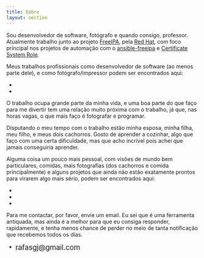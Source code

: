 ```yaml
---
title: Sobre
layout: section
---
```


Sou desenvolvedor de software, fotógrafo e quando consigo, professor. Atualmente trabalho junto ao projeto [FreeIPA], pela [Red Hat], com foco principal nos projetos de automação com o [ansible-freeipa] e [Certificate System Role].

Meus trabalhos profissionais como desenvolvedor de software (ao menos parte dele), e como fotógrafo/impressor podem ser encontrados aqui:
<div class="social">
<ul>
    <li><a target="_blank" href="https://github.com/rjeffman"><span class="fab fa-github"></span></a></li>
    <li><a target="_blank" href="https://instagram.com/rafaeljeffman.fotografia"><span class="fab fa-instagram"></span></a></li>
</ul>
</div>

O trabalho ocupa grande parte da minha vida, e uma boa parte do que faço para me divertir tem uma relação muito próxima com o trabalho, já que, nas horas vagas, o que mais faço é fotografar e programar.

Disputando o meu tempo com o trabalho estão minha esposa, minha filha, meu filho, e meus dois cachorros. Gosto de aprender a cozinhar, algo que faço com uma certa dificuldade, mas que acho incrível pois achei que jamais conseguiria aprender.

Alguma coisa um pouco mais pessoal, com visões de mundo bem particulares, comidas, mais fotografias (dos cachorros e comida principalmente) e alguns projetos que ainda não estão exatamente prontos para virarem algo mais sério, podem ser encontrados aqui:
<div class="social">
<ul>
    <li><a target="_blank" href="https://twitter.com/rafasgj"><span class="fab fa-twitter"></span></a></li>
    <li><a target="_blank" href="https://instagram.com/rafasgj"><span class="fab fa-instagram"></span></a></li>
    <li><a target="_blank" href="https://github.com/rafasgj"><span class="fab fa-github"></span></a></li>
</ul>
</div>

Para me contactar, por favor, envie um email. Eu sei que é uma ferramenta antiquada, mas ainda é a melhor para que eu consiga responder, rapidamente, e tenha menos chance de perder no meio de tanta notificação que recebemos todos os dias.
<div class="social">
<ul style="margin: 0 auto !important;">
    <li>
        <a href="mailto:rafasgj@gmail.com"><span class="far fa-envelope"></span>
        <span style="font-size: 14pt; vertical-align: middle">rafasgj@gmail.com</span></a>
    </li>
</ul>
</div>

[freeipa]: https://freeipa.org
[ansible-freeipa]: https://github.com/freeipa/ansible-freeipa
[certificate system role]: https://github.com/linux-system-roles/certificate
[Red Hat]: https://jobs.redhat.com
